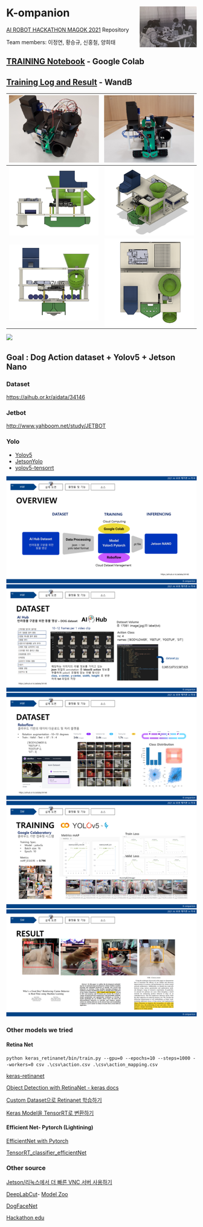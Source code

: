 # K-ompanion <img align="right" width="30%" height="30%" src="./assets/team_photo.jpg">
[AI ROBOT HACKATHON MAGOK 2021](https://m-hackathon.tistory.com/) Repository

Team members: 이정연, 황승규, 신홍철, 양희태

## [TRAINING Notebook](https://colab.research.google.com/drive/1ylJkBkTyJKYme370JfXaRW_AW5xW82rz?usp=sharing) - Google Colab

## [Training Log and Result](https://wandb.ai/curieuxjy/YOLOv5?workspace=user-curieuxjy) - WandB

|<img src="assets/hdware1.jpg" width="300"/>|<img src="assets/hdware2.jpg" width="300"/>|
|-|-|
|<img src="assets/cad1.png" width="250"/>|<img src="assets/cad2.png" width="250"/>|
|<img src="assets/cad3.png" width="250"/>|<img src="assets/cad4.png" width="250"/>|

<img src="assets/throw.gif" width="600"/>

## Goal : Dog Action dataset + Yolov5 + Jetson Nano

### Dataset

https://aihub.or.kr/aidata/34146

### Jetbot

http://www.yahboom.net/study/JETBOT


### Yolo

- [Yolov5](https://github.com/ultralytics/yolov5)
- [JetsonYolo](https://github.com/amirhosseinh77/JetsonYolo/blob/main/JetsonYolo.py)
- [yolov5-tensorrt](https://github.com/SeanAvery/yolov5-tensorrt)

![](assets/slide1.PNG)
![](assets/slide2.PNG)
![](assets/slide3.PNG)
![](assets/slide4.PNG)
![](assets/slide5.PNG)


### Other models we tried

#### Retina Net

`python keras_retinanet/bin/train.py --gpu=0 --epochs=10 --steps=1000 --workers=0 csv .\csv\action.csv .\csv\action_mapping.csv`

[keras-retinanet
](https://github.com/fizyr/keras-retinanet)

[Object Detection with RetinaNet - keras docs](https://keras.io/examples/vision/retinanet/)

[Custom Dataset으로 Retinanet 학습하기](https://boysboy3.tistory.com/149)

[Keras Model을 TensorRT로 변환하기](https://hagler.tistory.com/188)

#### Efficient Net- Pytorch (Lightining)

[EfficientNet with Pytorch](https://ys-cs17.tistory.com/34)

[TensorRT_classifier_efficientNet](https://github.com/arvcode/TensorRT_classifier_efficientNet)

### Other source
[Jetson/리눅스에서 더 빠른 VNC 서버 사용하기](https://kamilake.com/306)

[DeepLabCut](https://github.com/DeepLabCut/DeepLabCut)- [Model Zoo](http://www.mackenziemathislab.org/dlc-modelzoo)

[DogFaceNet](https://github.com/GuillaumeMougeot/DogFaceNet)

[Hackathon edu](https://github.com/Jinhyeok1489/hakathon)
